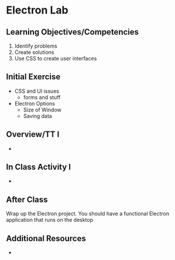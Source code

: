 # Electron Lab

## Learning Objectives/Competencies

1. Identify problems 
1. Create solutions
1. Use CSS to create user interfaces 

## Initial Exercise

- CSS and UI issues
	- forms and stuff
- Electron Options 
	- Size of Window
	- Saving data

## Overview/TT I 

- 

## In Class Activity I

- 

## After Class

Wrap up the Electron project. You should have a functional Electron application that runs on the desktop 

## Additional Resources

- 
